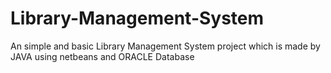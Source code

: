 # Library-Management-System
An simple and basic Library Management System project which is made by JAVA using netbeans and ORACLE Database
